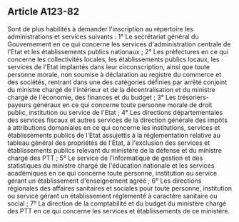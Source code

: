 Article A123-82
----
Sont de plus habilités à demander l'inscription au répertoire les
administrations et services suivants : 1° Le secrétariat général du Gouvernement
en ce qui concerne les services d'administration centrale de l'Etat et les
établissements publics nationaux ; 2° Les préfectures en ce qui concerne les
collectivités locales, les établissements publics locaux, les services de l'Etat
implantés dans leur circonscription, ainsi que toute personne morale, non
soumise à déclaration au registre du commerce et des sociétés, rentrant dans une
des catégories définies par arrêté conjoint du ministre chargé de l'intérieur et
de la décentralisation et du ministre chargé de l'économie, des finances et du
budget ; 3° Les trésoriers-payeurs généraux en ce qui concerne toute personne
morale de droit public, institution ou service de l'Etat ; 4° Les directions
départementales des services fiscaux et autres services de la direction générale
des impôts à attributions domaniales en ce qui concerne les institutions,
services et établissements publics de l'Etat assujettis à la réglementation
relative au tableau général des propriétés de l'Etat, à l'exclusion des services
et établissements publics relevant du ministère de la défense et du ministre
chargé des PTT ; 5° Le service de l'informatique de gestion et des statistiques
du ministre chargé de l'éducation nationale et les services académiques en ce
qui concerne toute personne, institution ou service gérant un établissement
d'enseignement agréé ; 6° Les directions régionales des affaires sanitaires et
sociales pour toute personne, institution ou service gérant un établissement
réglementé à caractère sanitaire ou social ; 7° La direction de la comptabilité
et du budget du ministère chargé des PTT en ce qui concerne les services et
établissements de ce ministère.
